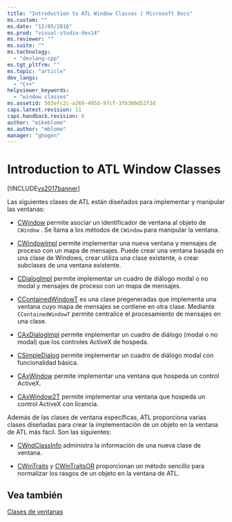```yaml
---
title: "Introduction to ATL Window Classes | Microsoft Docs"
ms.custom: ""
ms.date: "12/05/2016"
ms.prod: "visual-studio-dev14"
ms.reviewer: ""
ms.suite: ""
ms.technology: 
  - "devlang-cpp"
ms.tgt_pltfrm: ""
ms.topic: "article"
dev_langs: 
  - "C++"
helpviewer_keywords: 
  - "window classes"
ms.assetid: 503efc2c-a269-495d-97cf-3fb300d52f3d
caps.latest.revision: 11
caps.handback.revision: 6
author: "mikeblome"
ms.author: "mblome"
manager: "ghogen"
---
```

# Introduction to ATL Window Classes
[!INCLUDE[vs2017banner](../assembler/inline/includes/vs2017banner.md)]

Las siguientes clases de ATL están diseñados para implementar y manipular las ventanas:  
  
-   [CWindow](../atl/reference/cwindow-class.md) permite asociar un identificador de ventana al objeto de `CWindow` .  Se llama a los métodos de `CWindow` para manipular la ventana.  
  
-   [CWindowImpl](../atl/reference/cwindowimpl-class.md) permite implementar una nueva ventana y mensajes de proceso con un mapa de mensajes.  Puede crear una ventana basada en una clase de Windows, crear utiliza una clase existente, o crear subclases de una ventana existente.  
  
-   [CDialogImpl](../atl/reference/cdialogimpl-class.md) permite implementar un cuadro de diálogo modal o no modal y mensajes de proceso con un mapa de mensajes.  
  
-   [CContainedWindowT](../atl/reference/ccontainedwindowt-class.md) es una clase pregeneradas que implementa una ventana cuyo mapa de mensajes se contiene en otra clase.  Mediante `CContainedWindowT` permite centralice el procesamiento de mensajes en una clase.  
  
-   [CAxDialogImpl](../atl/reference/caxdialogimpl-class.md) permite implementar un cuadro de diálogo \(modal o no modal\) que los controles ActiveX de hospeda.  
  
-   [CSimpleDialog](../atl/reference/csimpledialog-class.md) permite implementar un cuadro de diálogo modal con funcionalidad básica.  
  
-   [CAxWindow](../atl/reference/caxwindow-class.md) permite implementar una ventana que hospeda un control ActiveX.  
  
-   [CAxWindow2T](../atl/reference/caxwindow2t-class.md) permite implementar una ventana que hospeda un control ActiveX con licencia.  
  
 Además de las clases de ventana específicas, ATL proporciona varias clases diseñadas para crear la implementación de un objeto en la ventana de ATL más fácil.  Son las siguientes:  
  
-   [CWndClassInfo](../atl/reference/cwndclassinfo-class.md) administra la información de una nueva clase de ventana.  
  
-   [CWinTraits](../atl/reference/cwintraits-class.md) y [CWinTraitsOR](../atl/reference/cwintraitsor-class.md) proporcionan un método sencillo para normalizar los rasgos de un objeto en la ventana de ATL.  
  
## Vea también  
 [Clases de ventanas](../atl/atl-window-classes.md)